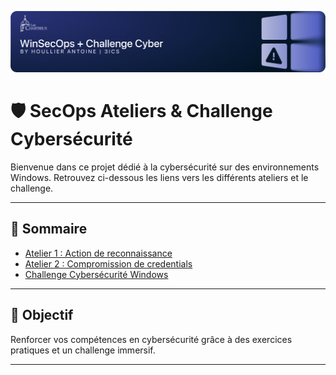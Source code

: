 ![banner](img/image-63.png)
# 🛡️ SecOps Ateliers & Challenge Cybersécurité

Bienvenue dans ce projet dédié à la cybersécurité sur des environnements Windows. Retrouvez ci-dessous les liens vers les différents ateliers et le challenge.

---

## 📜 Sommaire

- [Atelier 1 : Action de reconnaissance](atelier1.md)
- [Atelier 2 : Compromission de credentials](atelier2.md)
- [Challenge Cybersécurité Windows](challengecyber.md)

---

## 🎯 Objectif

Renforcer vos compétences en cybersécurité grâce à des exercices pratiques et un challenge immersif.

---
